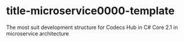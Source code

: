 # title-microservice0000-template
The most suit development structure for Codecs Hub in C# Core 2.1 in microservice architecture
